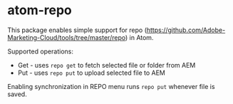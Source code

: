 # atom-repo

This package enables simple support for repo (https://github.com/Adobe-Marketing-Cloud/tools/tree/master/repo) in Atom.

Supported operations:
 * Get - uses `repo get` to fetch selected file or folder from AEM
 * Put - uses `repo put` to upload selected file to AEM
 
 Enabling synchronization in REPO menu runs `repo put` whenever file is saved.
 
